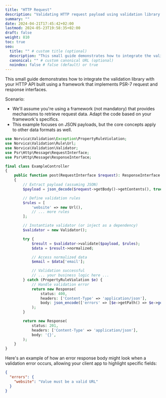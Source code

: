 ```yaml
---
title: "HTTP Request"
description: "Validating HTTP request payload using validation library."
summary: ""
date: 2024-04-21T17:45:42+02:00
lastmod: 2024-05-23T19:58:35+02:00
draft: false
weight: 810
toc: true
seo:
  title: "" # custom title (optional)
  description: "This small guide demonstrates how to integrate the validation library with your HTTP API built using a framework that implements PSR-7 request and response interfaces." # custom description (recommended)
  canonical: "" # custom canonical URL (optional)
  noindex: false # false (default) or true
---
```


This small guide demonstrates how to integrate the validation library with your HTTP API built using a framework that
implements PSR-7 request and response interfaces.

Scenario:

- We'll assume you're using a framework (not mandatory) that provides mechanisms to retrieve request data. Adapt the
  code based on your framework's specifics.
- This example focuses on JSON payloads, but the core concepts apply to other data formats as well.

```php
use Norvica\Validation\Exception\PropertyRuleViolation;
use Norvica\Validation\Rule\Url;
use Norvica\Validation\Validator;
use Psr\Http\Message\RequestInterface;
use Psr\Http\Message\ResponseInterface;

final class ExampleController
{
    public function post(RequestInterface $request): ResponseInterface
    {
        // Extract payload (assuming JSON)
        $payload = json_decode($request->getBody()->getContents(), true);

        // Define validation rules
        $rules = [
            'website' => new Url(),
            // ... more rules
        ];

        // Instantiate validator (or inject as a dependency)
        $validator = new Validator();

        try {
            $result = $validator->validate($payload, $rules);
            $data = $result->normalized;

            // Access normalized data
            $email = $data['email'];

            // Validation successful
            // ... your business logic here ...
        } catch (PropertyRuleViolation $e) {
            // Handle validation error
            return new Response(
                status: 400,
                headers: ['Content-Type' => 'application/json'],
                body: json_encode(['errors' => [$e->getPath() => $e->getText()]]),
            );
        }

        return new Response(
            status: 201,
            headers: ['Content-Type' => 'application/json'],
            body: '{}',
        );
    }
}
```

Here's an example of how an error response body might look when a validation error occurs, allowing your client app to
highlight specific fields:

```json
{
  "errors": {
    "website": "Value must be a valid URL"
  }
}
```
